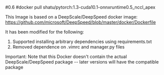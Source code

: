 #0.6
#docker pull shatu/pytorch:1.3-cuda10.1-onnxruntime0.5_nccl_apex

This Image is based on a DeepScale/DeepSpeed docker image: https://github.com/microsoft/DeepSpeed/blob/master/docker/Dockerfile

It has been modified for the following:
1. Supported installing arbitrary dependencies using requirements.txt
2. Removed dependence on .vimrc and manager.py files

Important: Note that this Docker doesn't contain the actual DeepScale/DeepSpeed package -- later versions will have the compatible package
